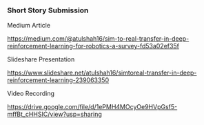 ### Short Story Submission

Medium Article

https://medium.com/@atulshah16/sim-to-real-transfer-in-deep-reinforcement-learning-for-robotics-a-survey-fd53a02ef35f

Slideshare Presentation

https://www.slideshare.net/atulshah16/simtoreal-transfer-in-deep-reinforcement-learning-239063350

Video Recording

https://drive.google.com/file/d/1ePMH4MOcyOe9HVpGsf5-mffBt_cHHSIC/view?usp=sharing

